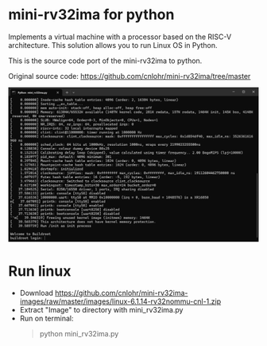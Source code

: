 # mini-rv32ima for python
Implements a virtual machine with a processor based on the RISC-V architecture.
This solution allows you to run Linux OS in Python.

This is the source code port of the mini-rv32ima to python.

Original source code: https://github.com/cnlohr/mini-rv32ima/tree/master

![terminal](media/terminal.png)

# Run linux
- Download https://github.com/cnlohr/mini-rv32ima-images/raw/master/images/linux-6.1.14-rv32nommu-cnl-1.zip
- Extract "Image" to directory with mini_rv32ima.py
- Run on terminal:
  > python mini_rv32ima.py
